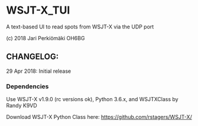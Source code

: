 # WSJT-X_TUI
A text-based UI to read spots from WSJT-X via the UDP port

(c) 2018 Jari Perkiömäki OH6BG


## CHANGELOG:

29 Apr 2018: Initial release

### Dependencies

Use WSJT-X v1.9.0 (rc versions ok), Python 3.6.x, and WSJTXClass by Randy K9VD

Download WSJT-X Python Class here: https://github.com/rstagers/WSJT-X/

